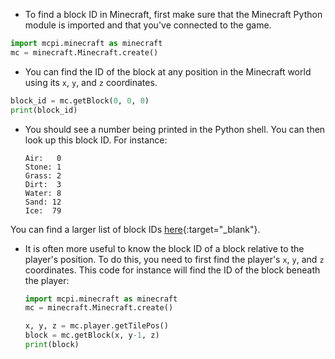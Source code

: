 - To find a block ID in Minecraft, first make sure that the Minecraft Python module is imported and that you've connected to the game.

```python
import mcpi.minecraft as minecraft
mc = minecraft.Minecraft.create()
```

- You can find the ID of the block at any position in the Minecraft world using its `x`, `y`, and `z` coordinates.

```python
block_id = mc.getBlock(0, 0, 0)
print(block_id)
```

- You should see a number being printed in the Python shell. You can then look up this block ID. For instance:

	```
	Air:   0
	Stone: 1
	Grass: 2
	Dirt:  3
	Water: 8
	Sand: 12
	Ice:  79
	```
You can find a larger list of block IDs [here](http://www.stuffaboutcode.com/p/minecraft-api-reference.html){:target="_blank"}.

- It is often more useful to know the block ID of a block relative to the player's position. To do this, you need to first find the player's `x`, `y`, and `z` coordinates. This code for instance will find the ID of the block beneath the player:

	```python
	import mcpi.minecraft as minecraft
	mc = minecraft.Minecraft.create()

	x, y, z = mc.player.getTilePos()
	block = mc.getBlock(x, y-1, z)
	print(block)
	```
